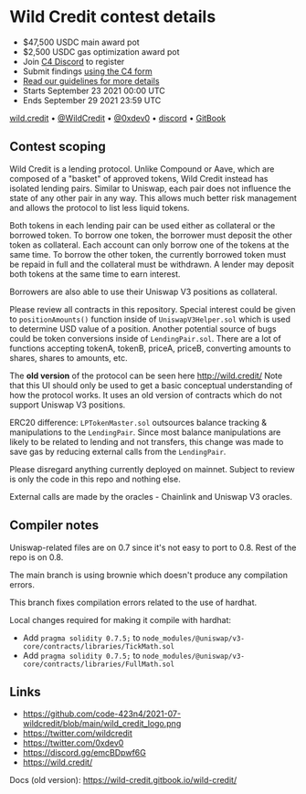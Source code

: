 # Wild Credit contest details
- $47,500 USDC main award pot
- $2,500 USDC gas optimization award pot
- Join [C4 Discord](https://discord.gg/EY5dvm3evD) to register
- Submit findings [using the C4 form](https://code423n4.com/2021-09-wild-credit-contest/submit)
- [Read our guidelines for more details](https://code423n4.com/compete)
- Starts September 23 2021 00:00 UTC
- Ends September 29 2021 23:59 UTC

[wild.credit](https://wild.credit/) • [@WildCredit](https://twitter.com/WildCredit) • [@0xdev0](https://twitter.com/0xdev0) • [discord](https://discord.gg/emcBDpwf6G) • [GitBook](https://wild-credit.gitbook.io/wild-credit/)
## Contest scoping

Wild Credit is a lending protocol. Unlike Compound or Aave, which are composed of a "basket" of approved tokens, Wild Credit instead has isolated lending pairs. Similar to Uniswap, each pair does not influence the state of any other pair in any way. This allows much better risk management and allows the protocol to list less liquid tokens.

Both tokens in each lending pair can be used either as collateral or the borrowed token. To borrow one token, the borrower must deposit the other token as collateral. Each account can only borrow one of the tokens at the same time. To borrow the other token, the currently borrowed token must be repaid in full and the collateral must be withdrawn. A lender may deposit both tokens at the same time to earn interest.

Borrowers are also able to use their Uniswap V3 positions as collateral.

Please review all contracts in this repository. Special interest could be given to `positionAmounts()` function inside of `UniswapV3Helper.sol` which is used to determine USD value of a position. Another potential source of bugs could be token conversions inside of `LendingPair.sol`. There are a lot of functions accepting tokenA, tokenB, priceA, priceB, converting amounts to shares, shares to amounts, etc.

The **old version** of the protocol can be seen here http://wild.credit/ Note that this UI should only be used to get a basic conceptual understanding of how the protocol works. It uses an old version of contracts which do not support Uniswap V3 positions.

ERC20 difference: `LPTokenMaster.sol` outsources balance tracking & manipulations to the `LendingPair`. Since most balance manipulations are likely to be related to lending and not transfers, this change was made to save gas by reducing external calls from the `LendingPair`.

Please disregard anything currently deployed on mainnet. Subject to review is only the code in this repo and nothing else.

External calls are made by the oracles - Chainlink and Uniswap V3 oracles.

## Compiler notes

Uniswap-related files are on 0.7 since it's not easy to port to 0.8. Rest of the repo is on 0.8.

The main branch is using brownie which doesn't produce any compilation errors.

This branch fixes compilation errors related to the use of hardhat.

Local changes required for making it compile with hardhat:

- Add `pragma solidity 0.7.5;` to `node_modules/@uniswap/v3-core/contracts/libraries/TickMath.sol`
- Add `pragma solidity 0.7.5;` to `node_modules/@uniswap/v3-core/contracts/libraries/FullMath.sol`

## Links

- https://github.com/code-423n4/2021-07-wildcredit/blob/main/wild_credit_logo.png
- https://twitter.com/wildcredit
- https://twitter.com/0xdev0
- https://discord.gg/emcBDpwf6G
- https://wild.credit/

Docs (old version): https://wild-credit.gitbook.io/wild-credit/
